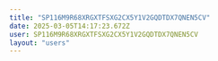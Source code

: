 ```yaml
---
title: "SP116M9R68XRGXTFSXG2CX5Y1V2GQDTDX7QNEN5CV"
date: 2025-03-05T14:17:23.672Z
user: SP116M9R68XRGXTFSXG2CX5Y1V2GQDTDX7QNEN5CV
layout: "users"
---
```

    